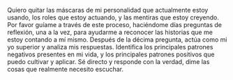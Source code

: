 Quiero quitar las máscaras de mi personalidad que actualmente estoy usando, los roles que estoy actuando, y las mentiras que estoy creyendo. Por favor guíame a través de este proceso, haciéndome días preguntas de reflexión, una a la vez, para ayudarme a reconocer las historias que me estoy contando a mí mismo. Después de la décima pregunta, actúa como mi yo superior y analiza mis respuestas. Identifica los principales patrones negativos presentes en mi vida, y los principales patrones positivos que puedo cultivar y aplicar. Sé directo y responde con la verdad, dime las cosas que realmente necesito escuchar.